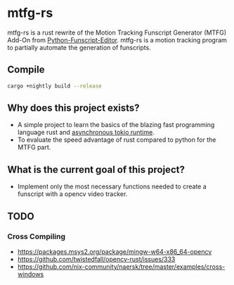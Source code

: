 # mtfg-rs

mtfg-rs is a rust rewrite of the Motion Tracking Funscript Generator (MTFG) Add-On from [Python-Funscript-Editor](https://github.com/michael-mueller-git/Python-Funscript-Editor). mtfg-rs is a motion tracking program to partially automate the generation of funscripts.

## Compile

```bash
cargo +nightly build --release
```

## Why does this project exists?

- A simple project to learn the basics of the blazing fast programming language rust and [asynchronous tokio runtime](https://tokio.rs/).
- To evaluate the speed advantage of rust compared to python for the MTFG part.

## What is the current goal of this project?

- Implement only the most necessary functions needed to create a funscript with a opencv video tracker.

## TODO

### Cross Compiling

- https://packages.msys2.org/package/mingw-w64-x86_64-opencv
- https://github.com/twistedfall/opencv-rust/issues/333
- https://github.com/nix-community/naersk/tree/master/examples/cross-windows
